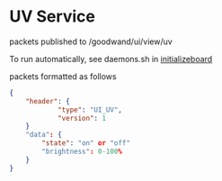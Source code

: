 # UV Service #

packets published to /goodwand/ui/view/uv

To run automatically, see daemons.sh in [initializeboard](https://bitbucket.org/fishwandproto/initializeboard/src/master/)

packets formatted as follows

```json
{
	"header": {
			"type": "UI_UV",
			"version": 1
	}
	"data": {
		"state": "on" or "off"
		"brightness": 0-100%
	}
}
```
